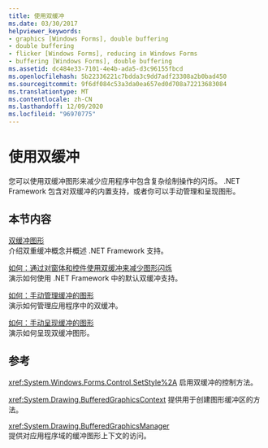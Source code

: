 ```yaml
---
title: 使用双缓冲
ms.date: 03/30/2017
helpviewer_keywords:
- graphics [Windows Forms], double buffering
- double buffering
- flicker [Windows Forms], reducing in Windows Forms
- buffering [Windows Forms], double buffering
ms.assetid: dc484e33-7101-4e4b-ada5-d3c96155fbcd
ms.openlocfilehash: 5b22336221c7bdda3c9dd7adf23308a2b0bad450
ms.sourcegitcommit: 9f6df084c53a3da0ea657ed0d708a72213683084
ms.translationtype: MT
ms.contentlocale: zh-CN
ms.lasthandoff: 12/09/2020
ms.locfileid: "96970775"
---
```

# <a name="using-double-buffering"></a>使用双缓冲
您可以使用双缓冲图形来减少应用程序中包含复杂绘制操作的闪烁。 .NET Framework 包含对双缓冲的内置支持，或者你可以手动管理和呈现图形。  
  
## <a name="in-this-section"></a>本节内容  
 [双缓冲图形](double-buffered-graphics.md)  
 介绍双重缓冲概念并概述 .NET Framework 支持。  
  
 [如何：通过对窗体和控件使用双缓冲来减少图形闪烁](how-to-reduce-graphics-flicker-with-double-buffering-for-forms-and-controls.md)  
 演示如何使用 .NET Framework 中的默认双缓冲支持。  
  
 [如何：手动管理缓冲的图形](how-to-manually-manage-buffered-graphics.md)  
 演示如何管理应用程序中的双缓冲。  
  
 [如何：手动呈现缓冲的图形](how-to-manually-render-buffered-graphics.md)  
 演示如何呈现双缓冲图形。  
  
## <a name="reference"></a>参考  
 <xref:System.Windows.Forms.Control.SetStyle%2A> 启用双缓冲的控制方法。  
  
 <xref:System.Drawing.BufferedGraphicsContext> 提供用于创建图形缓冲区的方法。  
  
 <xref:System.Drawing.BufferedGraphicsManager>  
 提供对应用程序域的缓冲图形上下文的访问。
